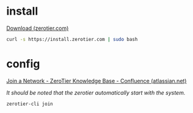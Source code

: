 # install

[Download (zerotier.com)](https://www.zerotier.com/download/)

```bash
curl -s https://install.zerotier.com | sudo bash
```

# config

[Join a Network - ZeroTier Knowledge Base - Confluence (atlassian.net)](https://zerotier.atlassian.net/wiki/spaces/SD/pages/6848513/Join+a+Network)

*It should be noted that the zerotier automatically start with the system.*

```
zerotier-cli join
```